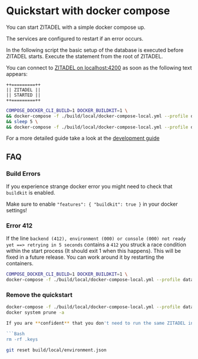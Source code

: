 # Quickstart with docker compose

You can start ZITADEL with a simple docker compose up.

The services are configured to restart if an error occurs.

In the following script the basic setup of the database is executed before ZITADEL starts. Execute the statement from the root of ZITADEL.

You can connect to [ZITADEL on localhost:4200](http://localhost:4200) as soon as the following text appears:

```text
++=========++
|| ZITADEL ||
|| STARTED ||
++=========++
```

```bash
COMPOSE_DOCKER_CLI_BUILD=1 DOCKER_BUILDKIT=1 \
&& docker-compose -f ./build/local/docker-compose-local.yml --profile database -p zitadel up --exit-code-from db-migrations \
&& sleep 5 \
&& docker-compose -f ./build/local/docker-compose-local.yml --profile database --profile init-backend --profile init-frontend --profile backend --profile frontend --profile setup -p zitadel up
```

For a more detailed guide take a look at the [development guide](./development.md)

## FAQ

### Build Errors

If you experience strange docker error you might need to check that `buildkit` is enabled.

Make sure to enable `"features": { "buildkit": true }` in your docker settings!

### Error 412

If the line `backend (412), environment (000) or console (000) not ready yet ==> retrying in 5 seconds` contains a `412` you struck a race condition within the start process (It should exit 1 when this happens). This will be fixed in a future release. You can work around it by restarting the containers.

```Bash
COMPOSE_DOCKER_CLI_BUILD=1 DOCKER_BUILDKIT=1 \
docker-compose -f ./build/local/docker-compose-local.yml --profile database --profile init-backend --profile init-frontend --profile backend --profile frontend --profile setup -p zitadel up
```

### Remove the quickstart

```Bash
docker-compose -f ./build/local/docker-compose-local.yml --profile database --profile init-backend --profile init-frontend --profile backend --profile frontend --profile setup -p zitadel rm
docker system prune -a

If you are **confident** that you don't need to run the same ZITADEL instance again, go ahead and delete the `.keys` folder and reset the `environment.json` as well.

```Bash
rm -rf .keys
```

```Bash
git reset build/local/environment.json
```
